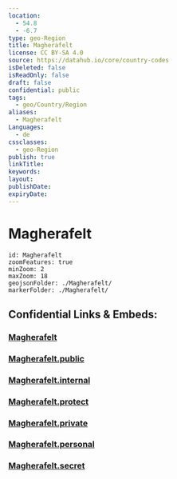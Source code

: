 ```yaml
---
location:
  - 54.8
  - -6.7
type: geo-Region
title: Magherafelt
license: CC BY-SA 4.0
source: https://datahub.io/core/country-codes
isDeleted: false
isReadOnly: false
draft: false
confidential: public
tags:
  - geo/Country/Region
aliases:
  - Magherafelt
Languages:
  - de
cssclasses:
  - geo-Region
publish: true
linkTitle:
keywords:
layout:
publishDate:
expiryDate:
---
```


# Magherafelt

```leaflet
id: Magherafelt
zoomFeatures: true 
minZoom: 2 
maxZoom: 18
geojsonFolder: ./Magherafelt/
markerFolder: ./Magherafelt/
```


## Confidential Links & Embeds: 

### [Magherafelt](/_Standards/Earth/Continent/Europe/Europe~North/UK/Ireland~North/counties~Ireland~North/Magherafelt.md) 

### [Magherafelt.public](/_public/Earth/Continent/Europe/Europe~North/UK/Ireland~North/counties~Ireland~North/Magherafelt.public.md) 

### [Magherafelt.internal](/_internal/Earth/Continent/Europe/Europe~North/UK/Ireland~North/counties~Ireland~North/Magherafelt.internal.md) 

### [Magherafelt.protect](/_protect/Earth/Continent/Europe/Europe~North/UK/Ireland~North/counties~Ireland~North/Magherafelt.protect.md) 

### [Magherafelt.private](/_private/Earth/Continent/Europe/Europe~North/UK/Ireland~North/counties~Ireland~North/Magherafelt.private.md) 

### [Magherafelt.personal](/_personal/Earth/Continent/Europe/Europe~North/UK/Ireland~North/counties~Ireland~North/Magherafelt.personal.md) 

### [Magherafelt.secret](/_secret/Earth/Continent/Europe/Europe~North/UK/Ireland~North/counties~Ireland~North/Magherafelt.secret.md)

